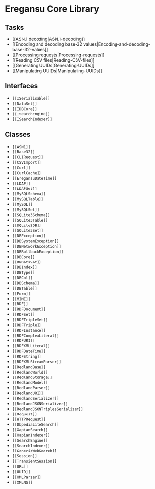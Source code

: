 # Eregansu Core Library

## Tasks

* [[ASN.1 decoding|ASN.1-decoding]]
* [[Encoding and decoding base-32 values|Encoding-and-decoding-base-32-values]]
* [[Processing requests|Processing-requests]]
* [[Reading CSV files|Reading-CSV-files]]
* [[Generating UUIDs|Generating-UUIDs]]
* [[Manipulating UUIDs|Manipulating-UUIDs]]

## Interfaces

* `[[ISerialisable]]`
* `[[DataSet]]`
* `[[IDBCore]]`
* `[[ISearchEngine]]`
* `[[ISearchIndexer]]`

## Classes

* `[[ASN1]]`
* `[[Base32]]`
* `[[CLIRequest]]`
* `[[CSVImport]]`
* `[[Curl]]`
* `[[CurlCache]]`
* `[[EregansuDateTime]]`
* `[[LDAP]]`
* `[[LDAPSet]]`
* `[[MySQLSchema]]`
* `[[MySQLTable]]`
* `[[MySQL]]`
* `[[MySQLSet]]`
* `[[SQLite3Schema]]`
* `[[SQLite3Table]]`
* `[[SQLite3DB]]`
* `[[SQLite3Set]]`
* `[[DBException]]`
* `[[DBSystemException]]`
* `[[DBNetworkException]]`
* `[[DBRollbackException]]`
* `[[DBCore]]`
* `[[DBDataSet]]`
* `[[DBIndex]]`
* `[[DBType]]`
* `[[DBCol]]`
* `[[DBSchema]]`
* `[[DBTable]]`
* `[[Form]]`
* `[[MIME]]`
* `[[RDF]]`
* `[[RDFDocument]]`
* `[[RDFSet]]`
* `[[RDFTripleSet]]`
* `[[RDFTriple]]`
* `[[RDFInstance]]`
* `[[RDFComplexLiteral]]`
* `[[RDFURI]]`
* `[[RDFXMLLiteral]]`
* `[[RDFDateTime]]`
* `[[RDFString]]`
* `[[RDFXMLStreamParser]]`
* `[[RedlandBase]]`
* `[[RedlandWorld]]`
* `[[RedlandStorage]]`
* `[[RedlandModel]]`
* `[[RedlandParser]]`
* `[[RedlandURI]]`
* `[[RedlandSerializer]]`
* `[[RedlandJSONSerializer]]`
* `[[RedlandJSONTriplesSerializer]]`
* `[[Request]]`
* `[[HTTPRequest]]`
* `[[DbpediaLiteSearch]]`
* `[[XapianSearch]]`
* `[[XapianIndexer]]`
* `[[SearchEngine]]`
* `[[SearchIndexer]]`
* `[[GenericWebSearch]]`
* `[[Session]]`
* `[[TransientSession]]`
* `[[URL]]`
* `[[UUID]]`
* `[[XMLParser]]`
* `[[XMLNS]]`

